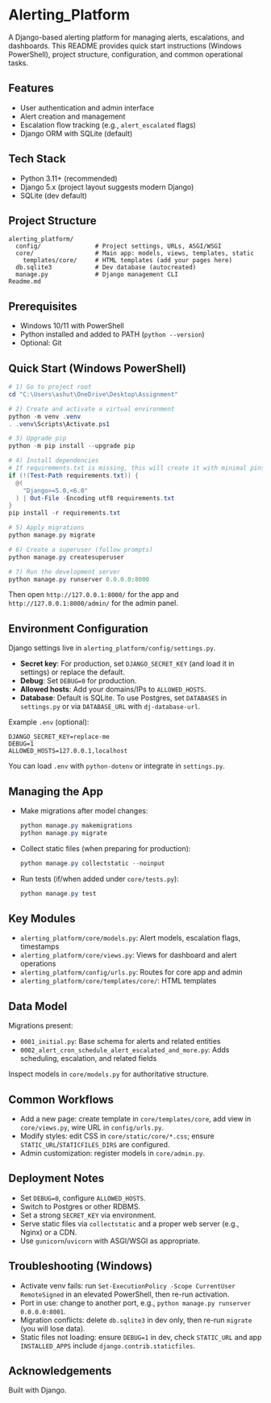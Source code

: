 # Alerting_Platform

A Django-based alerting platform for managing alerts, escalations, and dashboards. This README provides quick start instructions (Windows PowerShell), project structure, configuration, and common operational tasks.

## Features
- User authentication and admin interface
- Alert creation and management
- Escalation flow tracking (e.g., `alert_escalated` flags)
- Django ORM with SQLite (default)

## Tech Stack
- Python 3.11+ (recommended)
- Django 5.x (project layout suggests modern Django)
- SQLite (dev default)

## Project Structure
```
alerting_platform/
  config/               # Project settings, URLs, ASGI/WSGI
  core/                 # Main app: models, views, templates, static
    templates/core/     # HTML templates (add your pages here)
  db.sqlite3            # Dev database (autocreated)
  manage.py             # Django management CLI
Readme.md
```

## Prerequisites
- Windows 10/11 with PowerShell
- Python installed and added to PATH (`python --version`)
- Optional: Git

## Quick Start (Windows PowerShell)
```powershell
# 1) Go to project root
cd "C:\Users\ashut\OneDrive\Desktop\Assignment"

# 2) Create and activate a virtual environment
python -m venv .venv
. .venv\Scripts\Activate.ps1

# 3) Upgrade pip
python -m pip install --upgrade pip

# 4) Install dependencies
# If requirements.txt is missing, this will create it with minimal pins.
if (!(Test-Path requirements.txt)) {
  @(
    "Django>=5.0,<6.0"
  ) | Out-File -Encoding utf8 requirements.txt
}
pip install -r requirements.txt

# 5) Apply migrations
python manage.py migrate

# 6) Create a superuser (follow prompts)
python manage.py createsuperuser

# 7) Run the development server
python manage.py runserver 0.0.0.0:8000
```

Then open `http://127.0.0.1:8000/` for the app and `http://127.0.0.1:8000/admin/` for the admin panel.

## Environment Configuration
Django settings live in `alerting_platform/config/settings.py`.

- **Secret key**: For production, set `DJANGO_SECRET_KEY` (and load it in settings) or replace the default.
- **Debug**: Set `DEBUG=0` for production.
- **Allowed hosts**: Add your domains/IPs to `ALLOWED_HOSTS`.
- **Database**: Default is SQLite. To use Postgres, set `DATABASES` in `settings.py` or via `DATABASE_URL` with `dj-database-url`.

Example `.env` (optional):
```
DJANGO_SECRET_KEY=replace-me
DEBUG=1
ALLOWED_HOSTS=127.0.0.1,localhost
```
You can load `.env` with `python-dotenv` or integrate in `settings.py`.

## Managing the App
- Make migrations after model changes:
  ```powershell
  python manage.py makemigrations
  python manage.py migrate
  ```
- Collect static files (when preparing for production):
  ```powershell
  python manage.py collectstatic --noinput
  ```
- Run tests (if/when added under `core/tests.py`):
  ```powershell
  python manage.py test
  ```

## Key Modules
- `alerting_platform/core/models.py`: Alert models, escalation flags, timestamps
- `alerting_platform/core/views.py`: Views for dashboard and alert operations
- `alerting_platform/config/urls.py`: Routes for core app and admin
- `alerting_platform/core/templates/core/`: HTML templates

## Data Model
Migrations present:
- `0001_initial.py`: Base schema for alerts and related entities
- `0002_alert_cron_schedule_alert_escalated_and_more.py`: Adds scheduling, escalation, and related fields

Inspect models in `core/models.py` for authoritative structure.

## Common Workflows
- Add a new page: create template in `core/templates/core`, add view in `core/views.py`, wire URL in `config/urls.py`.
- Modify styles: edit CSS in `core/static/core/*.css`; ensure `STATIC_URL`/`STATICFILES_DIRS` are configured.
- Admin customization: register models in `core/admin.py`.

## Deployment Notes
- Set `DEBUG=0`, configure `ALLOWED_HOSTS`.
- Switch to Postgres or other RDBMS.
- Set a strong `SECRET_KEY` via environment.
- Serve static files via `collectstatic` and a proper web server (e.g., Nginx) or a CDN.
- Use `gunicorn`/`uvicorn` with ASGI/WSGI as appropriate.

## Troubleshooting (Windows)
- Activate venv fails: run `Set-ExecutionPolicy -Scope CurrentUser RemoteSigned` in an elevated PowerShell, then re-run activation.
- Port in use: change to another port, e.g., `python manage.py runserver 0.0.0.0:8001`.
- Migration conflicts: delete `db.sqlite3` in dev only, then re-run `migrate` (you will lose data).
- Static files not loading: ensure `DEBUG=1` in dev, check `STATIC_URL` and app `INSTALLED_APPS` include `django.contrib.staticfiles`.


## Acknowledgements
Built with Django.





